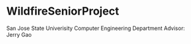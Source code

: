 # WildfireSeniorProject

San Jose State Univerisity Computer Engineering Department
Advisor: Jerry Gao
